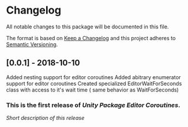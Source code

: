 # Changelog
All notable changes to this package will be documented in this file.

The format is based on [Keep a Changelog](http://keepachangelog.com/en/1.0.0/)
and this project adheres to [Semantic Versioning](http://semver.org/spec/v2.0.0.html).

## [0.0.1] - 2018-10-10
Added nesting support for editor coroutines
Added abitrary enumerator support for editor coroutines
Created specialized EditorWaitForSeconds class with access to it's wait time ( same behavior as WaitForSeconds)
### This is the first release of *Unity Package Editor Coroutines*.

*Short description of this release*
